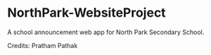 # NorthPark-WebsiteProject

A school announcement web app for North Park Secondary School. 

Credits: Pratham Pathak
